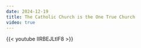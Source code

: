 ```yaml
---
date: 2024-12-19
title: The Catholic Church is the One True Church
video: true
---
```



{{< youtube IlRBEJLtIF8 >}}
